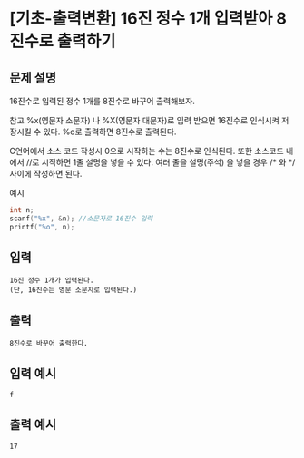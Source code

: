# [기초-출력변환] 16진 정수 1개 입력받아 8진수로 출력하기

## 문제 설명
16진수로 입력된 정수 1개를 8진수로 바꾸어 출력해보자.

참고
%x(영문자 소문자) 나 %X(영문자 대문자)로 입력 받으면
16진수로 인식시켜 저장시킬 수 있다. %o로 출력하면 8진수로 출력된다.

C언어에서 소스 코드 작성시 0으로 시작하는 수는 8진수로 인식된다.
또한 소스코드 내에서 //로 시작하면 1줄 설명을 넣을 수 있다.
여러 줄을 설명(주석) 을 넣을 경우 /* 와 */ 사이에 작성하면 된다.

예시
```c
int n;
scanf("%x", &n); //소문자로 16진수 입력
printf("%o", n);
```

## 입력
	16진 정수 1개가 입력된다.
	(단, 16진수는 영문 소문자로 입력된다.)
## 출력
	8진수로 바꾸어 출력한다.

## 입력 예시
	f
## 출력 예시
	17